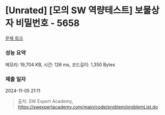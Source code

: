 # [Unrated] [모의 SW 역량테스트] 보물상자 비밀번호 - 5658 

[문제 링크](https://swexpertacademy.com/main/code/problem/problemDetail.do?contestProbId=AWXRUN9KfZ8DFAUo) 

### 성능 요약

메모리: 19,704 KB, 시간: 126 ms, 코드길이: 1,350 Bytes

### 제출 일자

2024-11-05 21:11



> 출처: SW Expert Academy, https://swexpertacademy.com/main/code/problem/problemList.do